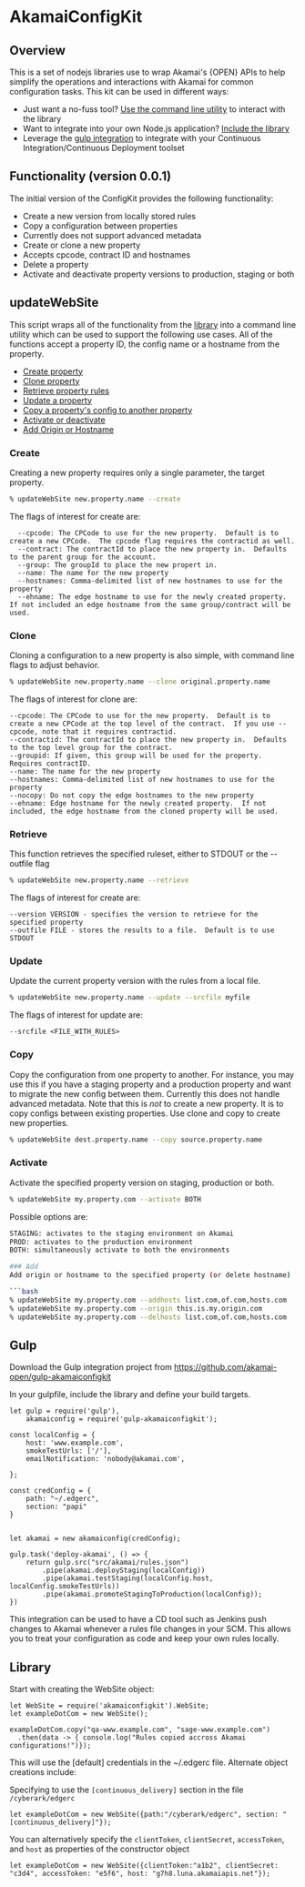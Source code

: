 # AkamaiConfigKit


## Overview
This is a set of nodejs libraries use to wrap Akamai's {OPEN} APIs to help simplify the operations and interactions
with Akamai for common configuration tasks.  This kit can be used in different ways:
* Just want a no-fuss tool? [Use the command line utility](#updateWebSite) to interact with the library
* Want to integrate into your own Node.js application? [Include the library](#library) 
* Leverage the [gulp integration](#gulp) to integrate with your Continuous Integration/Continuous Deployment toolset

## Functionality (version 0.0.1)
The initial version of the ConfigKit provides the following functionality:
* Create a new version from locally stored rules
* Copy a configuration between properties
 * Currently does not support advanced metadata
* Create or clone a new property
 * Accepts cpcode, contract ID and hostnames
* Delete a property
* Activate and deactivate property versions to production, staging or both

## updateWebSite
This script wraps all of the functionality from the [library](#library) into a command line utility which can be used to support the following use cases.  All of the functions accept a property ID, the config name or a hostname from the property.
* [Create property](#create)
* [Clone property](#clone)
* [Retrieve property rules](#retrieve)
* [Update a property](#update)
* [Copy a property's config to another property](#copy)
* [Activate or deactivate](#activate)
* [Add Origin or Hostname](#add)

### Create
Creating a new property requires only a single parameter, the target property.  

```bash
% updateWebSite new.property.name --create 
```

The flags of interest for create are:

```
  --cpcode: The CPCode to use for the new property.  Default is to create a new CPCode.  The cpcode flag requires the contractid as well.
  --contract: The contractId to place the new property in.  Defaults to the parent group for the account.
  --group: The groupId to place the new propert in. 
  --name: The name for the new property
  --hostnames: Comma-delimited list of new hostnames to use for the property
  --ehname: The edge hostname to use for the newly created property.  If not included an edge hostname from the same group/contract will be used.
```

### Clone
Cloning a configuration to a new property is also simple, with command line flags to adjust behavior. 

```bash
% updateWebSite new.property.name --clone original.property.name
```

The flags of interest for clone are:
```
--cpcode: The CPCode to use for the new property.  Default is to create a new CPCode at the top level of the contract.  If you use --cpcode, note that it requires contractid.
--contractid: The contractId to place the new property in.  Defaults to the top level group for the contract.
--groupid: If given, this group will be used for the property.  Requires contractID.
--name: The name for the new property
--hostnames: Comma-delimited list of new hostnames to use for the property
--nocopy: Do not copy the edge hostnames to the new property
--ehname: Edge hostname for the newly created property.  If not included, the edge hostname from the cloned property will be used.
```

### Retrieve
This function retrieves the specified ruleset, either to STDOUT or the --outfile flag

```bash
% updateWebSite new.property.name --retrieve
```

The flags of interest for create are:
```
--version VERSION - specifies the version to retrieve for the specified property
--outfile FILE - stores the results to a file.  Default is to use STDOUT
```

### Update
Update the current property version with the rules from a local file.

```bash
% updateWebSite new.property.name --update --srcfile myfile
```

The flags of interest for update are:
```
--srcfile <FILE_WITH_RULES>
```

### Copy
Copy the configuration from one property to another.  For instance, you may use this if you have a staging property and a production property and want to migrate the new config between them.  Currently this does not handle advanced metadata.  Note that this is *not* to create a new property.  It is to copy configs between existing properties.  Use clone and copy to create new properties.

```bash
% updateWebSite dest.property.name --copy source.property.name
```

### Activate
Activate the specified property version on staging, production or both.

```bash
% updateWebSite my.property.com --activate BOTH
```
Possible options are:
```bash
STAGING: activates to the staging environment on Akamai
PROD: activates to the production environment
BOTH: simultaneously activate to both the environments

### Add
Add origin or hostname to the specified property (or delete hostname)

```bash
% updateWebSite my.property.com --addhosts list.com,of.com,hosts.com
% updateWebSite my.property.com --origin this.is.my.origin.com
% updateWebSite my.property.com --delhosts list.com,of.com,hosts.com
```


## Gulp

Download the Gulp integration project from https://github.com/akamai-open/gulp-akamaiconfigkit

In your gulpfile, include the library and define your build targets.

```
let gulp = require('gulp'),
    akamaiconfig = require('gulp-akamaiconfigkit');

const localConfig = {
    host: 'www.example.com',
    smokeTestUrls: ['/'],
    emailNotification: 'nobody@akamai.com',

};

const credConfig = {
    path: "~/.edgerc",
    section: "papi"
}


let akamai = new akamaiconfig(credConfig);

gulp.task('deploy-akamai', () => {
    return gulp.src("src/akamai/rules.json")
        .pipe(akamai.deployStaging(localConfig))
        .pipe(akamai.testStaging(localConfig.host, localConfig.smokeTestUrls))
        .pipe(akamai.promoteStagingToProduction(localConfig));
})
```

This integration can be used to have a CD tool such as Jenkins push changes to Akamai whenever a rules file changes in your SCM.  This allows you to treat your configuration as code and keep your own rules locally.

## Library

Start with creating the WebSite object:

```
let WebSite = require('akamaiconfigkit').WebSite;
let exampleDotCom = new WebSite();

exampleDotCom.copy("qa-www.example.com", "sage-www.example.com")
  .then(data -> { console.log("Rules copied accross Akamai configurations!")});
```

This will use the [default] credentials in the ~/.edgerc file. Alternate object creations include:

Specifying to use the `[continuous_delivery]` section in the file `/cyberark/edgerc`

```
let exampleDotCom = new WebSite({path:"/cyberark/edgerc", section: "[continuous_delivery]"});
```

You can alternatively specify the `clientToken`, `clientSecret`, `accessToken`, and `host` as properties of the
constructor object

```
let exampleDotCom = new WebSite({clientToken:"a1b2", clientSecret: "c3d4", accessToken: "e5f6", host: "g7h8.luna.akamaiapis.net"});
```

